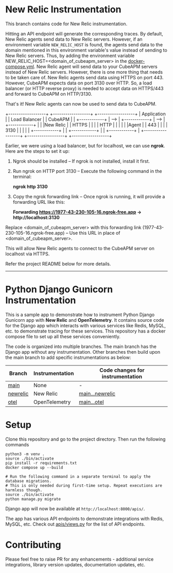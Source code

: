 # New Relic Instrumentation

This branch contains code for New Relic instrumentation.

Hitting an API endpoint will generate the corresponding traces. By default, New Relic agents send data to New Relic servers. However, if an environment variable `NEW_RELIC_HOST` is found, the agents send data to the domain mentioned in this environment variable's value instead of sending to New Relic servers. Thus, by adding the environment variable NEW_RELIC_HOST=<domain_of_cubeapm_server> in the [docker-compose.yml](docker-compose.yml). New Relic agent will send data to your CubeAPM servers instead of New Relic servers.
However, there is one more thing that needs to be taken care of. New Relic agents send data using HTTPS on port 443. However, CubeAPM expects data on port 3130 over HTTP. So, a load balancer (or HTTP reverse proxy) is needed to accept data on HTTPS/443 and forward to CubeAPM on HTTP/3130.

That's it! New Relic agents can now be used to send data to CubeAPM.

+------------------+      +------------------+      +------------------+
|  Application    |       |  Load Balancer  |       |     CubeAPM     |
| +------------+  |  -->  | +------------+  |  -->  | +------------+  |
| |New Relic   |  | HTTPS | |            |  | HTTP  | |            |  |
| |Agent       |  |  443  | |            |  | 3130  | |            |  |
| +------------+  |       | +------------+  |       | +------------+  |
+------------------+      +------------------+      +------------------+


Earlier, we were using a load balancer, but for localhost, we can use **ngrok**. Here are the steps to set it up:

1. Ngrok should be installed – If ngrok is not installed, install it first.

2. Run ngrok on HTTP port 3130 – Execute the following command in the terminal:

    **ngrok http 3130**

3. Copy the ngrok forwarding link – Once ngrok is running, it will provide a forwarding URL like this:

    **Forwarding           https://1977-43-230-105-16.ngrok-free.app -> http://localhost:3130**

Replace <domain_of_cubeapm_server> with this forwarding link (1977-43-230-105-16.ngrok-free.app) – Use this URL in place of <domain_of_cubeapm_server>.

This will allow New Relic agents to connect to the CubeAPM server on localhost via HTTPS.

Refer the project README below for more details.

---

# Python Django Gunicorn Instrumentation

This is a sample app to demonstrate how to instrument Python Django Gunicorn app with **New Relic** and **OpenTelemetry**. It contains source code for the Django app which interacts with various services like Redis, MySQL, etc. to demonstrate tracing for these services. This repository has a docker compose file to set up all these services conveniently.

The code is organized into multiple branches. The main branch has the Django app without any instrumentation. Other branches then build upon the main branch to add specific instrumentations as below:

| Branch                                                                                         | Instrumentation | Code changes for instrumentation                                                                                |
| ---------------------------------------------------------------------------------------------- | --------------- | --------------------------------------------------------------------------------------------------------------- |
| [main](https://github.com/cubeapm/sample_app_python_django_gunicorn/tree/main)         | None            | -                                                                                                               |
| [newrelic](https://github.com/cubeapm/sample_app_python_django_gunicorn/tree/newrelic) | New Relic       | [main...newrelic](https://github.com/cubeapm/sample_app_python_django_gunicorn/compare/main...newrelic) |
| [otel](https://github.com/cubeapm/sample_app_python_django_gunicorn/tree/otel)         | OpenTelemetry   | [main...otel](https://github.com/cubeapm/sample_app_python_django_gunicorn/compare/main...otel)         |

# Setup

Clone this repository and go to the project directory. Then run the following commands

```
python3 -m venv .
source ./bin/activate
pip install -r requirements.txt
docker compose up --build

# Run the following command in a separate terminal to apply the database migrations.
# This is only needed during first-time setup. Repeat executions are harmless though.
source ./bin/activate
python manage.py migrate
```

Django app will now be available at `http://localhost:8000/apis/`.

The app has various API endpoints to demonstrate integrations with Redis, MySQL, etc. Check out [apis/views.py](apis/views.py) for the list of API endpoints.

# Contributing

Please feel free to raise PR for any enhancements - additional service integrations, library version updates, documentation updates, etc.
